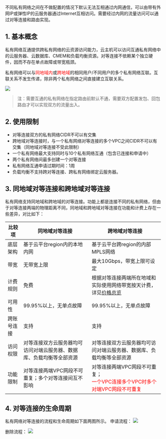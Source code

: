 不同私有网络之间在不做配置的情况下默认无法互相通过内网通信，可以由带有外网IP或弹性IP的云服务器通过Internet互相访问。需要经过内网的流量访问可以通过对等连接和路由实现。

## 1. 基本概念
私有网络互通提供跨私有网络的云资源访问能力，云主机可以访问互通私有网络中的云服务器、云数据库、CMEM和负载均衡资源。对等连接不依赖某个独立硬件，因而不存在单点故障或带宽瓶颈。

私有网络可以与<font color="red">同地域内</font>或<font color="red">跨地域</font>的相同用户/不同用户的多个私有网络互联。互联关系不发生传递，除非两个私有网络之间直接建立互联关系。

![](http://imgcache.tcecqpoc.fsphere.cn/image/mccdn.qcloud.com/img5695f223723bd.png)

>注：需要互通的私有网络在指定路由前默认不通，需要双方配置发包、回包路由才可以实现双方的流量出入。

## 2. 使用限制
- 对等连接双方的私有网络CIDR不可以有交集
- 跨地域对等连接时，与一个私有网络对等连接的多个VPC之间CIDR不可以有交集（同地域对等连接不受此限制）
- 一个私有网络最大支持同时与10个私有网络互通（包含已连接和申请中）
- 两个私有网络间最多创建一个对等连接
- 私有网络互通申请过期时间：1周
- 负载均衡不支持跨对等连接、跨私有网络绑定云服务器。

## 3. 同地域对等连接和跨地域对等连接
私有网络支持同地域和跨地域的对等连接。功能上都是连接不同的私有网络，但由于对等连接两端的物理距离不同，同地域和跨地域对等连接在功能和计费上存在一些差异，对比如下：

| 比较项 | 同地域对等连接 | 跨地域对等连接 |
|---------|---------|---------|
| 底层架构 | 基于云平台region内的本地内网 | 基于云平台跨region的内部MPLS网络 |
| 带宽 | 无带宽上限 | 	最大10Gbps，带宽上限可设定 |
| 计费规则 | 	免费 | 	根据对等连接两端所在地域和实际使用网络带宽按天计费，详见[价格总览](/doc/product/215/%E4%BB%B7%E6%A0%BC%E6%80%BB%E8%A7%88) |	
| 可用性 | 99.95%以上，无单点故障 | 	99.95%以上，无单点故障 |	
| 跨账号连接 | 支持 | 支持 |	
| 访问权限 | 对等连接双方云服务器均可访问对端云服务器、数据库、负载均衡等全部资源 | 对等连接双方云服务器均可访问对端云服务器、数据库、负载均衡等全部资源 |	
| 功能限制 |对等连接两端VPC网段不可重复；多个对等连接间互不影响 | 对等连接两端VPC网段不可重复；<br><font color="red">一个VPC连接多个VPC时多个对端VPC网段不可重复</font> |	

## 4. 对等连接的生命周期
私有网络对等连接的流程和生命周期如下面两图所示。
申请流程：
![](http://imgcache.tcecqpoc.fsphere.cn/image/mccdn.qcloud.com/img5695f31b9c668.png)

删除流程：
![](http://imgcache.tcecqpoc.fsphere.cn/image/mccdn.qcloud.com/img5695f33e85c6c.png)
